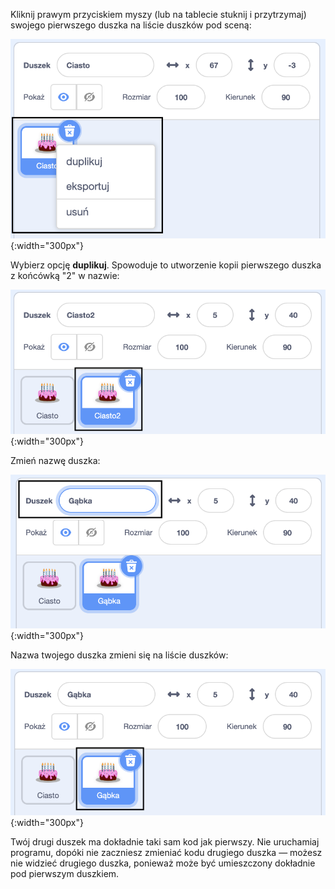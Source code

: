 Kliknij prawym przyciskiem myszy (lub na tablecie stuknij i przytrzymaj) swojego pierwszego duszka na liście duszków pod sceną:

![Lista duszków, z podświetlonym pierwszym duszkiem i menu podręczne z opcjami "duplikuj", "eksportuj" i "usuń".](images/challenge1-right-click-sprite.png){:width="300px"}

Wybierz opcję **duplikuj**. Spowoduje to utworzenie kopii pierwszego duszka z końcówką "2" w nazwie:

![Lista duszków pokazująca pierwszego duszka i jego duplikat.](images/challenge1-duplicate-sprite.png){:width="300px"}

Zmień nazwę duszka:

![Panel duszków z wyróżnionym polem "Duszek".](images/challenge1-rename-sprite.png){:width="300px"}

Nazwa twojego duszka zmieni się na liście duszków:

![Lista duszków pokazująca duplikat duszka z nową nazwą.](images/challenge1-sprite-list.png){:width="300px"}

Twój drugi duszek ma dokładnie taki sam kod jak pierwszy. Nie uruchamiaj programu, dopóki nie zaczniesz zmieniać kodu drugiego duszka — możesz nie widzieć drugiego duszka, ponieważ może być umieszczony dokładnie pod pierwszym duszkiem.
